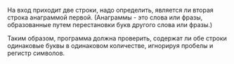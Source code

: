 На вход приходит две строки, надо  определить, является ли вторая строка анаграммой первой. (Анаграммы - это слова или фразы, образованные путем перестановки букв другого слова или фразы.) 

Таким образом, программа должна проверить, содержат ли обе строки одинаковые буквы в одинаковом количестве, игнорируя пробелы и регистр символов.
